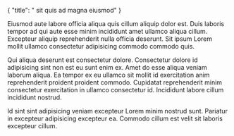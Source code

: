 {
  "title": " sit quis ad magna eiusmod"
}

Eiusmod aute labore officia aliqua quis cillum aliquip dolor est. Duis laboris tempor ad qui aute esse minim incididunt amet ullamco aliqua cillum. Excepteur aliquip reprehenderit nulla officia deserunt. Sit ipsum Lorem mollit ullamco consectetur adipisicing commodo commodo quis.

Qui aliqua deserunt est consectetur dolore. Consectetur dolore id adipisicing sint non est eu sunt enim ex. Amet do esse aliqua veniam laborum aliqua. Ea tempor ex eu ullamco sit mollit id exercitation anim reprehenderit proident proident commodo. Cupidatat reprehenderit minim consectetur exercitation in ullamco consectetur id. Incididunt labore cillum incididunt nostrud.

Id sint sint adipisicing veniam excepteur Lorem minim nostrud sunt. Pariatur in excepteur adipisicing excepteur ea. Commodo cillum est velit sit laboris excepteur cillum.